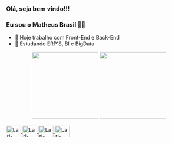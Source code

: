 ### Olá, seja bem vindo!!! 
### Eu sou o Matheus Brasil 👋👋

- 🔭 Hoje trabalho com Front-End e Back-End
- 🌱 Estudando ERP'S, BI e BigData 

<div align="center">
  <a href="https://github.com/math4ez">
  <img height="180em" src="https://github-readme-stats.vercel.app/api?username=Math4Ez&show_icons=true&theme=dracula&include_all_commits=true&count_private=true&hide_title=true&hide=stars"/>
  <img height="180em" src="https://github-readme-stats.vercel.app/api/top-langs/?username=Math4Ez&layout=compact&langs_count=7&theme=dracula"/>
</div>
<div style="display: inline_block"><br>
    <img align="center" alt="Lari-Csharp" height="30" width="40" src="https://cdn.jsdelivr.net/gh/devicons/devicon/icons/csharp/csharp-original.svg"/>
    <img align="center" alt="Lari-Net" height="30" width="40" src="https://cdn.jsdelivr.net/gh/devicons/devicon@latest/icons/dotnetcore/dotnetcore-original.svg"/>
    <img align="center" alt="Lari-React" height="30" width="40" src="https://cdn.jsdelivr.net/gh/devicons/devicon@latest/icons/react/react-original-wordmark.svg"/>
    <img align="center" alt="Lari-React" height="30" width="40" src="https://cdn.jsdelivr.net/gh/devicons/devicon@latest/icons/amazonwebservices/amazonwebservices-original-wordmark.svg"/>
  
  ##
 
<div> 
